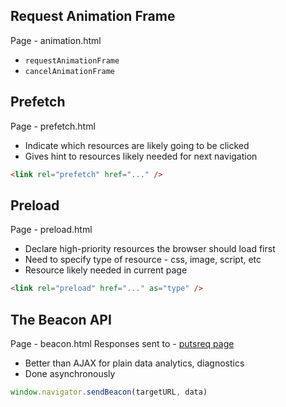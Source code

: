 
## Request Animation Frame
Page - animation.html
* `requestAnimationFrame`
* `cancelAnimationFrame`

## Prefetch
Page - prefetch.html
* Indicate which resources are likely going to be clicked
* Gives hint to resources likely needed for next navigation
```html
<link rel="prefetch" href="..." />
```

## Preload
Page - preload.html
* Declare high-priority resources the browser should load first
* Need to specify type of resource - css, image, script, etc
* Resource likely needed in current page
```html
<link rel="preload" href="..." as="type" />
```

## The Beacon API
Page - beacon.html
Responses sent to - [putsreq page](https://putsreq.com/Nnb3fKfklR9vYMDIcbQI/inspect)
* Better than AJAX for plain data analytics, diagnostics
* Done asynchronously
```js
window.navigator.sendBeacon(targetURL, data)
```



